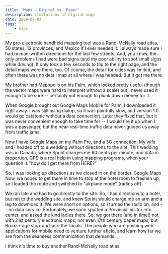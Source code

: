 ```yaml
---
title: "Maps — Digital vs. Paper"
description: Limitations of digital maps
date: 2009-07-03
tags:
	- maps
---
```

My pre-electronic handheld mapping tool was a Rand-McNally road atlas.  50 states, 12 provinces, and Mexico if I ever needed it.  I always made sure I had human-written directions for the last few streets.  And, you know, the only problems I had were bad signs (and my poor ability to spot small signs while driving). It only took a few seconds to flip to the right page, and the detail maps were there, too.   Of course, the detail for cities was limited, and often there was no detail map at all where I was headed.  But it got me there.

My brother had Mapopolis on his Palm, which looked pretty useful (though the vector maps were hard to interpret without a scale) but I never used it enough to be sure -- certainly not enough to plunk down money for it.

When Google brought out Google Maps Mobile for Palm, I downloaded it right away.  I was still using dialup, so it was painfully slow, and version 1.0 would go catatonic without a data connection.  Later they fixed that, but it was never convenient enough to take time for -- I would fire it up when I was a passenger, but the near-real-time traffic data never guided us away from traffic jams.


Now I have Google Maps on my Palm Pre, and a 3G connection.  My wife and I headed off to a wedding without directions to the site.  This wedding was in Canada, where Sprint charges me 60 cents per minute, and data in proportion.   GPS is a real help in using mapping programs, when your question is "how do I get there from HERE?"

So, I was looking up directions as we closed in on the border.  Google Maps   Now, we hoped to get there in time to stop at the hotel room to freshen up, so I loaded the route and switched to "airplane mode" (radios off).

We ran late and had to go directly to the site.
So, I had directions to a hotel, but not to the wedding site, and knew Sprint would charge me an arm and a leg to download it.  We were short on options, so I turned the radio on, and -- no data service.  Fortunately, we soon spotted a Provincial visitor info center, and asked the kind ladies there.  So, we got there (and in time!) not with 21st century electronic maps, nor even 17th century paper maps, but Bronze-age stop-and-ask-the-locals.  The people who are pushing web applications for mobile need to venture further afield, and learn how far we are from the seamless communication that demands.

I think it's time to buy another Rand-McNally road atlas.
